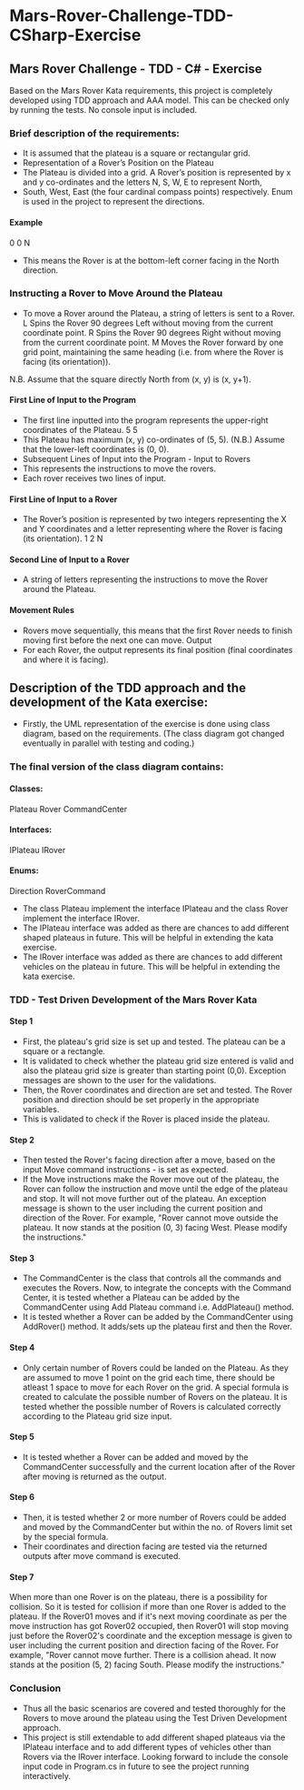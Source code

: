 # Mars-Rover-Challenge-TDD-CSharp-Exercise
## Mars Rover Challenge - TDD - C# - Exercise 

Based on the Mars Rover Kata requirements, this project is completely developed using TDD approach and AAA model. This can be checked only by running the tests. No console input is included.

### Brief description of the requirements:

- It is assumed that the plateau is a square or rectangular grid.
- Representation of a Rover’s Position on the Plateau
- The Plateau is divided into a grid. A Rover’s position is represented by x and y co-ordinates and the letters N, S, W, E to represent North,
- South, West, East (the four cardinal compass points) respectively. Enum is used in the project to represent the directions.
#### Example
0 0 N
- This means the Rover is at the bottom-left corner facing in the North direction.

### Instructing a Rover to Move Around the Plateau
- To move a Rover around the Plateau, a string of letters is sent to a Rover. L Spins the Rover 90 degrees Left without moving from the current coordinate point. R Spins the Rover 90 degrees Right without moving from the current coordinate point. M Moves the Rover forward by one grid point, maintaining the same heading (i.e. from where the Rover is facing (its orientation)).

N.B. Assume that the square directly North from (x, y) is (x, y+1).

#### First Line of Input to the Program
- The first line inputted into the program represents the upper-right coordinates of the Plateau.
5 5
- This Plateau has maximum (x, y) co-ordinates of (5, 5). (N.B.) Assume that the lower-left coordinates is (0, 0).
- Subsequent Lines of Input into the Program - Input to Rovers
- This represents the instructions to move the rovers.
- Each rover receives two lines of input.

#### First Line of Input to a Rover
- The Rover’s position is represented by two integers representing the X and Y coordinates and a letter representing where the Rover is facing (its
orientation).
1 2 N

#### Second Line of Input to a Rover
- A string of letters representing the instructions to move the Rover around the Plateau.

#### Movement Rules
- Rovers move sequentially, this means that the first Rover needs to finish moving first before the next one can move.
Output
- For each Rover, the output represents its final position (final coordinates and where it is facing).

## Description of the TDD approach and the development of the Kata exercise:

- Firstly, the UML representation of the exercise is done using class diagram, based on the requirements. (The class diagram got changed eventually in parallel with testing and coding.)

### The final version of the class diagram contains:

#### Classes:
Plateau
Rover
CommandCenter

#### Interfaces:
IPlateau
IRover

#### Enums:
Direction
RoverCommand

- The class Plateau implement the interface IPlateau and the class Rover implement the interface IRover. 
- The IPlateau interface was added as there are chances to add different shaped plateaus in future. This will be helpful in extending the kata exercise.
- The IRover interface was added as there are chances to add different vehicles on the plateau in future. This will be helpful in extending the kata exercise.

### TDD - Test Driven Development of the Mars Rover Kata 

#### Step 1
- First, the plateau's grid size is set up and tested. The plateau can be a square or a rectangle.
- It is validated to check whether the plateau grid size entered is valid and also the plateau grid size is greater than starting point (0,0). Exception messages are shown to the user for the validations.
- Then, the Rover coordinates and direction are set and tested. The Rover position and direction should be set properly in the appropriate variables.
- This is validated to check if the Rover is placed inside the plateau.

#### Step 2
- Then tested the Rover's facing direction after a move, based on the input Move command instructions - is set as expected. 
- If the Move instructions make the Rover move out of the plateau, the Rover can follow the instruction and move until the edge of the plateau and stop. It will not move further out of the plateau. An exception message is shown to the user including the current position and direction of the Rover. For example, "Rover cannot move outside the plateau. It now stands at the position (0, 3) facing West. Please modify the instructions."

#### Step 3
- The CommandCenter is the class that controls all the commands and executes the Rovers. Now, to integrate the concepts with the Command Center, it is tested whether a Plateau can be added by the CommandCenter using Add Plateau command i.e. AddPlateau() method.
- It is tested whether a Rover can be added by the CommandCenter using AddRover() method. It adds/sets up the plateau first and then the Rover.

#### Step 4
- Only certain number of Rovers could be landed on the Plateau. As they are assumed to move 1 point on the grid each time, there should be atleast 1 space to move for each Rover on the grid. A special formula is created to calculate the possible number of Rovers on the plateau. It is tested whether the possible number of Rovers is calculated correctly according to the Plateau grid size input.

#### Step 5
- It is tested whether a Rover can be added and moved by the CommandCenter successfully and the current location after of the Rover after moving is returned as the output.

#### Step 6
- Then, it is tested whether 2 or more number of Rovers could be added and moved by the CommandCenter but within the no. of Rovers limit set by the special formula.
- Their coordinates and direction facing are tested via the returned outputs after move command is executed.

#### Step 7
When more than one Rover is on the plateau, there is a possibility for collision. So it is tested for collision if more than one Rover is added to the plateau. If the Rover01 moves and if it's next moving coordinate as per the move instruction has got Rover02 occupied, then Rover01 will stop moving just before the Rover02's coordinate and the exception message is given to user including the current position and direction facing of the Rover. For example, "Rover cannot move further. There is a collision ahead. It now stands at the position (5, 2) facing South. Please modify the instructions."

### Conclusion

- Thus all the basic scenarios are covered and tested thoroughly for the Rovers to move around the plateau using the Test Driven Development approach.
- This project is still extendable to add different shaped plateaus via the IPlateau interface and to add different types of vehicles other than Rovers via the IRover interface. Looking forward to include the console input code in Program.cs in future to see the project running interactively.





